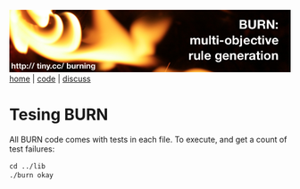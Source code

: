 <a href="http://tiny.cc/burning"><img src="../etc/img/burn.png"></a><br clear=all>
[home](http://tiny.cc/burning) | [code](https://github.com/burn/burn) | [discuss](https://github.com/burn/burn/issues)

# Tesing BURN

All BURN code comes with tests in each file. To execute, and 
get a count of test failures:

```
cd ../lib
./burn okay
```

